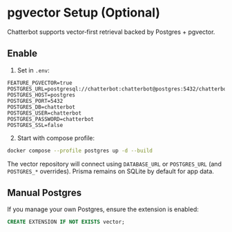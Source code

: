 # pgvector Setup (Optional)

Chatterbot supports vector‑first retrieval backed by Postgres + pgvector.

## Enable
1) Set in `.env`:
```
FEATURE_PGVECTOR=true
POSTGRES_URL=postgresql://chatterbot:chatterbot@postgres:5432/chatterbot
POSTGRES_HOST=postgres
POSTGRES_PORT=5432
POSTGRES_DB=chatterbot
POSTGRES_USER=chatterbot
POSTGRES_PASSWORD=chatterbot
POSTGRES_SSL=false
```
2) Start with compose profile:
```bash
docker compose --profile postgres up -d --build
```

The vector repository will connect using `DATABASE_URL` or `POSTGRES_URL` (and `POSTGRES_*` overrides). Prisma remains on SQLite by default for app data.

## Manual Postgres
If you manage your own Postgres, ensure the extension is enabled:
```sql
CREATE EXTENSION IF NOT EXISTS vector;
```